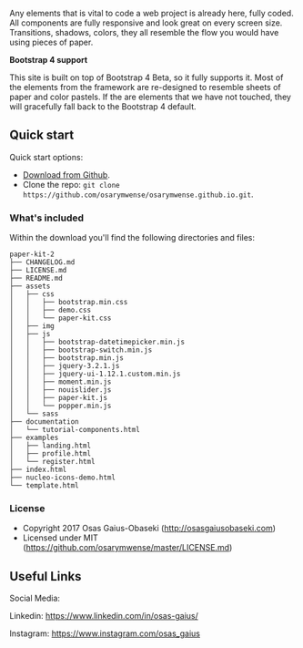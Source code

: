 
Any elements that is vital to code a web project is already here, fully coded. All components are fully responsive and look great on every screen size. Transitions, shadows, colors, they all resemble the flow you would have using pieces of paper.


**Bootstrap 4 support**

This site is built on top of Bootstrap 4 Beta, so it fully supports it. Most of the elements from the framework are re-designed to resemble sheets of paper and color pastels. If the are elements that we have not touched, they will gracefully fall back to the Bootstrap 4 default.


## Quick start

Quick start options:

- [Download from Github](https://github.com/osarymwense/osarymwense.github.io.git).
- Clone the repo: `git clone https://github.com/osarymwense/osarymwense.github.io.git`.


### What's included

Within the download you'll find the following directories and files:

```
paper-kit-2
├── CHANGELOG.md
├── LICENSE.md
├── README.md
├── assets
│   ├── css
│   │   ├── bootstrap.min.css
│   │   ├── demo.css
│   │   └── paper-kit.css
│   ├── img
│   ├── js
│   │   ├── bootstrap-datetimepicker.min.js
│   │   ├── bootstrap-switch.min.js
│   │   ├── bootstrap.min.js
│   │   ├── jquery-3.2.1.js
│   │   ├── jquery-ui-1.12.1.custom.min.js
│   │   ├── moment.min.js
│   │   ├── nouislider.js
│   │   ├── paper-kit.js
│   │   └── popper.min.js
│   └── sass
├── documentation
│   └── tutorial-components.html
├── examples
│   ├── landing.html
│   ├── profile.html
│   └── register.html
├── index.html
├── nucleo-icons-demo.html
└── template.html

```

### License

- Copyright 2017 Osas Gaius-Obaseki (http://osasgaiusobaseki.com)
- Licensed under MIT (https://github.com/osarymwense/master/LICENSE.md)


## Useful Links

Social Media:

Linkedin: <https://www.linkedin.com/in/osas-gaius/>

Instagram: <https://www.instagram.com/osas_gaius>

[CHANGELOG]: ./CHANGELOG.md
[LICENSE]: ./LICENSE.md
